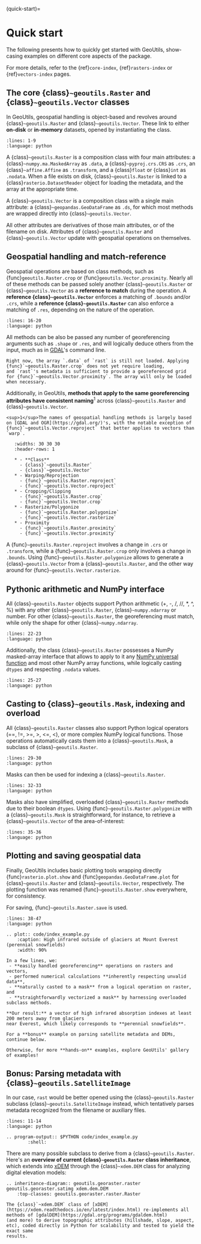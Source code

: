 (quick-start)=

# Quick start

The following presents how to quickly get started with GeoUtils, show-casing examples on different core aspects of the package.

For more details, refer to the {ref}`core-index`, {ref}`rasters-index` or {ref}`vectors-index` pages.

## The core {class}`~geoutils.Raster` and {class}`~geoutils.Vector` classes

In GeoUtils, geospatial handling is object-based and revolves around {class}`~geoutils.Raster` and {class}`~geoutils.Vector`.
These link to either **on-disk** or **in-memory** datasets, opened by instantiating the class.

```{literalinclude} code/index_example.py
:lines: 1-9
:language: python
```

A {class}`~geoutils.Raster` is a composition class with four main attributes: a {class}`~numpy.ma.MaskedArray` as `.data`, a {class}`~pyproj.crs.CRS` as `.crs`, 
an {class}`~affine.Affine` as `.transform`, and a {class}`float` or {class}`int` as `.nodata`. When a file exists on disk, {class}`~geoutils.Raster` is 
linked to a {class}`rasterio.DatasetReader` object for loading the metadata, and the array at the appropriate time.

A {class}`~geoutils.Vector` is a composition class with a single main attribute: a {class}`~geopandas.GeoDataFrame` as `.ds`, for which most methods are 
wrapped directly into {class}`~geoutils.Vector`. 

All other attributes are derivatives of those main attributes, or of the filename on disk. Attributes of {class}`~geoutils.Raster` and 
{class}`~geoutils.Vector` update with geospatial operations on themselves. 

## Geospatial handling and match-reference

Geospatial operations are based on class methods, such as {func}`geoutils.Raster.crop` or {func}`geoutils.Vector.proximity`. Nearly all of these methods can be 
passed solely another {class}`~geoutils.Raster` or {class}`~geoutils.Vector` as a **reference to match** during the operation. A **reference {class}`~geoutils.Vector`** 
enforces a matching of `.bounds` and/or `.crs`, while a **reference {class}`~geoutils.Raster`** can also enforce a matching of `.res`, depending on the nature of the operation.

```{literalinclude} code/index_example.py
:lines: 16-20
:language: python
```

All methods can be also be passed any number of georeferencing arguments such as `.shape` or `.res`, and will logically deduce others from the input, much 
as in [GDAL](https://gdal.org/)'s command line.


```{note}
Right now, the array `.data` of `rast` is still not loaded. Applying {func}`~geoutils.Raster.crop` does not yet require loading, 
and `rast`'s metadata is sufficient to provide a georeferenced grid for {func}`~geoutils.Vector.proximity`. The array will only be loaded when necessary.
```

Additionally, in GeoUtils, **methods that apply to the same georeferencing attributes have consistent naming**<sup>1</sup> across {class}`~geoutils.Raster` and {class}`~geoutils.Vector`. 

```{margin}
<sup>1</sup>The names of geospatial handling methods is largely based on [GDAL and OGR](https://gdal.org/)'s, with the notable exception of {func}`~geoutils.Vector.reproject` that better applies to vectors than `warp`.
```

```{list-table} 
   :widths: 30 30 30
   :header-rows: 1
   
   * - **Class**
     - {class}`~geoutils.Raster`
     - {class}`~geoutils.Vector`
   * - Warping/Reprojection 
     - {func}`~geoutils.Raster.reproject` 
     - {func}`~geoutils.Vector.reproject`
   * - Cropping/Clipping
     - {func}`~geoutils.Raster.crop`
     - {func}`~geoutils.Vector.crop`
   * - Rasterize/Polygonize
     - {func}`~geoutils.Raster.polygonize`
     - {func}`~geoutils.Vector.rasterize`
   * - Proximity 
     - {func}`~geoutils.Raster.proximity`
     - {func}`~geoutils.Vector.proximity`
```

A {func}`~geoutils.Raster.reproject` involves a change in `.crs` or `.transform`, while a {func}`~geoutils.Raster.crop` only involves a change in `.bounds`. 
Using {func}`~geoutils.Raster.polygonize` allows to generate a {class}`~geoutils.Vector` from a {class}`~geoutils.Raster`, and the other way around for {func}`~geoutils.Vector.rasterize`. 


## Pythonic arithmetic and NumPy interface

All {class}`~geoutils.Raster` objects support Python arithmetic (+, -, /, //, *, ^, %) with any other {class}`~geoutils.Raster`, {class}`~numpy.ndarray` or 
number. For other {class}`~geoutils.Raster`, the georeferencing must match, while only the shape for other {class}`~numpy.ndarray`.

```{literalinclude} code/index_example.py
:lines: 22-23
:language: python
```

Additionally, the class {class}`~geoutils.Raster` possesses a NumPy masked-array interface that allows to apply to it any [NumPy universal function](https://numpy.org/doc/stable/reference/ufuncs.html) and 
most other NumPy array functions, while logically casting `dtypes` and respecting `.nodata` values.

```{literalinclude} code/index_example.py
:lines: 25-27
:language: python
```

## Casting to {class}`~geoutils.Mask`, indexing and overload

All {class}`~geoutils.Raster` classes also support Python logical operators (==, !=, >=, >, <=, <), or more complex NumPy logical functions. Those operations 
automatically casts them into a {class}`~geoutils.Mask`, a subclass of {class}`~geoutils.Raster`.


```{literalinclude} code/index_example.py
:lines: 29-30
:language: python
```

Masks can then be used for indexing a {class}`~geoutils.Raster`.

```{literalinclude} code/index_example.py
:lines: 32-33
:language: python
```

Masks also have simplified, overloaded {class}`~geoutils.Raster` methods due to their boolean `dtypes`. Using {func}`~geoutils.Raster.polygonize` with a 
{class}`~geoutils.Mask` is straightforward, for instance, to retrieve a {class}`~geoutils.Vector` of the area-of-interest:

```{literalinclude} code/index_example.py
:lines: 35-36
:language: python
```

## Plotting and saving geospatial data


Finally, GeoUtils includes basic plotting tools wrapping directly {func}`rasterio.plot.show` and {func}`geopandas.GeoDataFrame.plot` for {class}`~geoutils.Raster` and {class}`~geoutils.Vector`, respectively. 
The plotting function was renamed {func}`~geoutils.Raster.show` everywhere, for consistency. 

For saving, {func}`~geoutils.Raster.save` is used.

```{literalinclude} code/index_example.py
:lines: 38-47
:language: python
```

```{eval-rst}
.. plot:: code/index_example.py
    :caption: High infrared outside of glaciers at Mount Everest (perennial snowfields)
    :width: 90%
```

```{admonition} Wrap-up
In a few lines, we:
 - **easily handled georeferencing** operations on rasters and vectors, 
 - performed numerical calculations **inherently respecting unvalid data**,
 - **naturally casted to a mask** from a logical operation on raster, and
 - **straightforwardly vectorized a mask** by harnessing overloaded subclass methods.

**Our result:** a vector of high infrared absorption indexes at least 200 meters away from glaciers 
near Everest, which likely corresponds to **perennial snowfields**.

For a **bonus** example on parsing satellite metadata and DEMs, continue below.

Otherwise, for more **hands-on** examples, explore GeoUtils' gallery of examples!
```

## **Bonus:** Parsing metadata with {class}`~geoutils.SatelliteImage`

In our case, `rast` would be better opened using the {class}`~geoutils.Raster` subclass {class}`~geoutils.SatelliteImage` instead, which tentatively parses 
metadata recognized from the filename or auxiliary files.

```{literalinclude} code/index_example.py
:lines: 11-14
:language: python
```

```{eval-rst}
.. program-output:: $PYTHON code/index_example.py
        :shell:
```

There are many possible subclass to derive from a {class}`~geoutils.Raster`. Here's an **overview of current {class}`~geoutils.Raster` class inheritance**, which extends into 
[xDEM](https://xdem.readthedocs.io/en/latest/index.html) through the {class}`~xdem.DEM` class for analyzing digital elevation models: 

```{eval-rst}
.. inheritance-diagram:: geoutils.georaster.raster geoutils.georaster.satimg xdem.dem.DEM
    :top-classes: geoutils.georaster.raster.Raster
```
```{note}
The {class}`~xdem.DEM` class of [xDEM](https://xdem.readthedocs.io/en/latest/index.html) re-implements all methods of [gdalDEM](https://gdal.org/programs/gdaldem.html) 
(and more) to derive topographic attributes (hillshade, slope, aspect, etc), coded directly in Python for scalability and tested to yield the exact same 
results.
```